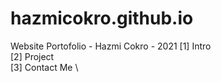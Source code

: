 # hazmicokro.github.io

Website Portofolio - Hazmi Cokro - 2021
[1] Intro \
[2] Project \
[3] Contact Me \
